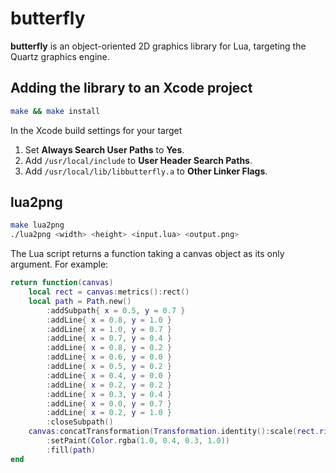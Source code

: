 # butterfly

**butterfly** is an object-oriented 2D graphics library for Lua, targeting the Quartz graphics engine.

## Adding the library to an Xcode project

```sh
make && make install
```

In the Xcode build settings for your target

1. Set **Always Search User Paths** to **Yes**.
2. Add `/usr/local/include` to **User Header Search Paths**.
3. Add `/usr/local/lib/libbutterfly.a` to **Other Linker Flags**.

## lua2png

```sh
make lua2png
./lua2png <width> <height> <input.lua> <output.png>
```

The Lua script returns a function taking a canvas object as its only argument. For example:

```lua
return function(canvas)
    local rect = canvas:metrics():rect()
    local path = Path.new()
        :addSubpath{ x = 0.5, y = 0.7 }
        :addLine{ x = 0.8, y = 1.0 }
        :addLine{ x = 1.0, y = 0.7 }
        :addLine{ x = 0.7, y = 0.4 }
        :addLine{ x = 0.8, y = 0.2 }
        :addLine{ x = 0.6, y = 0.0 }
        :addLine{ x = 0.5, y = 0.2 }
        :addLine{ x = 0.4, y = 0.0 }
        :addLine{ x = 0.2, y = 0.2 }
        :addLine{ x = 0.3, y = 0.4 }
        :addLine{ x = 0.0, y = 0.7 }
        :addLine{ x = 0.2, y = 1.0 }
        :closeSubpath()
    canvas:concatTransformation(Transformation.identity():scale(rect.right - rect.left))
        :setPaint(Color.rgba(1.0, 0.4, 0.3, 1.0))
        :fill(path)
end
```
